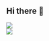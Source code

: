 ## Hi there 👋
<a href="https://github.com/anuraghazra/github-readme-stats">
  <img src="https://github-readme-stats.vercel.app/api?username=kajidog&count_private=true&show_icons=true&theme=buefy" />
</a>
<br />
   <a href="https://github.com/romankh3/github-readme-stats">
       <img  src="https://github-readme-stats.vercel.app/api/top-langs/?username=kajidog&layout=compact&theme=buefy"/>
   </a>


<!--
**kajidog/kajidog** is a ✨ _special_ ✨ repository because its `README.md` (this file) appears on your GitHub profile.

Here are some ideas to get you started:

- 🔭 I’m currently working on ...
- 🌱 I’m currently learning ...
- 👯 I’m looking to collaborate on ...
- 🤔 I’m looking for help with ...
- 💬 Ask me about ...
- 📫 How to reach me: ...
- 😄 Pronouns: ...
- ⚡ Fun fact: ...
-->
